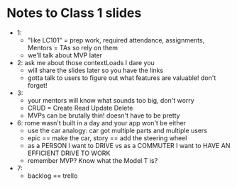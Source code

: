 # Notes to Class 1 slides

* 1:
  * "like LC101" = prep work, required attendance, assignments, Mentors = TAs so rely on them
  * we'll talk about MVP later
* 2: ask me about those contextLoads I dare you
  * will share the slides later so you have the links
  * gotta talk to users to figure out what features are valuable! don't forget!
* 3:
  * your mentors will know what sounds too big, don't worry
  * CRUD = Create Read Update Delete
  * MVPs can be brutally thin! doesn't have to be pretty
* 6: rome wasn't built in a day and your app won't be either
  * use the car analogy: car got multiple parts and multiple users
  * epic == make the car, story == add the steering wheel
  * as a PERSON I want to DRIVE vs as a COMMUTER I want to HAVE AN EFFICIENT DRIVE TO WORK
  * remember MVP? Know what the Model T is?
* 7:
  * backlog == trello
